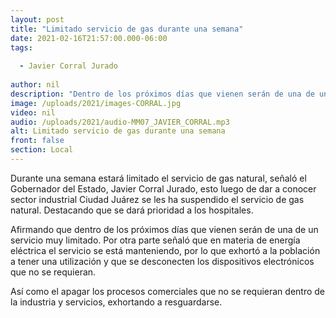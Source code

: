 ```yaml
---
layout: post
title: "Limitado servicio de gas durante una semana"
date: 2021-02-16T21:57:00.000-06:00
tags:
  
  - Javier Corral Jurado
  
author: nil
description: "Dentro de los próximos días que vienen serán de una de un servicio muy limitado."
image: /uploads/2021/images-CORRAL.jpg
video: nil
audio: /uploads/2021/audio-MM07_JAVIER_CORRAL.mp3
alt: Limitado servicio de gas durante una semana
front: false
section: Local
---
```


Durante una semana estará limitado el servicio de gas natural, señaló el Gobernador del Estado, Javier Corral Jurado, esto luego de dar a conocer sector industrial Ciudad Juárez se les ha suspendido el servicio de gas natural. Destacando que se dará prioridad a los hospitales.

Afirmando que dentro de los próximos días que vienen serán de una de un servicio muy limitado. Por otra parte señaló que en materia de energía eléctrica el servicio se está manteniendo, por lo que exhortó a la población a tener una utilización y que se desconecten los dispositivos electrónicos que no se requieran.

Así como el apagar los procesos comerciales que no se requieran dentro de la industria y servicios, exhortando a resguardarse.
